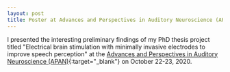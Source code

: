 ```yaml
---
layout: post
title: Poster at Advances and Perspectives in Auditory Neuroscience (APAN)
---
```


I presented the interesting preliminary findings of my PhD thesis project titled "Electrical brain stimulation with minimally invasive electrodes to improve speech perception" at the [Advances and Perspectives in Auditory Neuroscience (APAN)](https://www.med.upenn.edu/apan/){:target="_blank"} on October 22-23, 2020.
